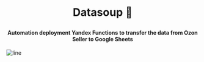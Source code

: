 <h1></h1>
<h1 align="center">Datasoup 🍜 
<p></p>
</h1>  
<h4 align="center">
Automation deployment Yandex Functions to transfer the data from Ozon Seller to Google Sheets</h4>  

![line](https://capsule-render.vercel.app/api?type=rect&color=gradient&height=1)
